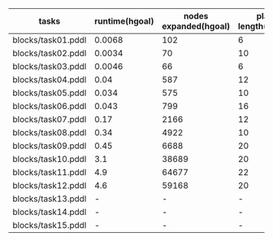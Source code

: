 tasks | runtime(hgoal) | nodes expanded(hgoal) | plan length(hgoal) | runtime(hff) | nodes expanded(hff) | plan length(hff)
-----|------|-------|-------|-------|-------|-------
blocks/task01.pddl | 0.0068 | 102 | 6 | 0.044 | 25 | 6
blocks/task02.pddl | 0.0034 | 70 | 10 | 0.029 | 18 | 10
blocks/task03.pddl | 0.0046 | 66 | 6 | 0.02 | 12 | 6
blocks/task04.pddl | 0.04 | 587 | 12 | 0.16 | 56 | 12
blocks/task05.pddl | 0.034 | 575 | 10 | 0.19 | 69 | 10
blocks/task06.pddl | 0.043 | 799 | 16 | 0.52 | 194 | 16
blocks/task07.pddl | 0.17 | 2166 | 12 | 0.17 | 45 | 12
blocks/task08.pddl | 0.34 | 4922 | 10 | 0.47 | 115 | 10
blocks/task09.pddl | 0.45 | 6688 | 20 | 3.5 | 947 | 20
blocks/task10.pddl | 3.1 | 38689 | 20 | 1.6 | 319 | 20
blocks/task11.pddl | 4.9 | 64677 | 22 | - | - | -
blocks/task12.pddl | 4.6 | 59168 | 20 | 8.4 | 1504 | 20
blocks/task13.pddl | - | - | - | 9.5 | 1218 | 18
blocks/task14.pddl | - | - | - | - | - | -
blocks/task15.pddl | - | - | - | 6.0 | 820 | 16
